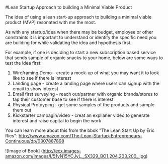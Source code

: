 #Lean Startup Approach to building a Minimal Viable Product

The idea of using a lean start-up approach to building a minimal viable product (MVP) resonated with me the most. 

As with any startup/idea when there may be budget, employee or other constraints it is important to understand or identify the
specific need you are building for while validating the idea and hypothesis first.

For example, if one is deciding to start a new subscription based service that sends sample of organic snacks to your home, below are
some ways to test the idea first:
1. Wireframing.Demo - create a mock-up of what you may want it to look like to see if there is interest
2. Landing page - create a landing page where users can signup with the email to show interest
3. Email first surveying - reach out/partner with organic brands/stores to tap their customer base to see if there is interest
4. Physical Protoyping - get some samples of the products and sample them out
5. Kickstarter campagin/video - creat an explianer video to generate interest and raise capital to begin the work 

You can learn more about this from the bbok "The Lean Start Up by Eric Ries": http://www.amazon.com/The-Lean-Startup-Entrepreneurs-Continuous/dp/0307887898


![Image of Book]
(http://ecx.images-amazon.com/images/I/51vN15YCJyL._SX329_BO1,204,203,200_.jpg)
